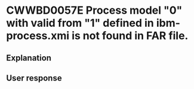 # CWWBD0057E Process model "0" with valid from "1" defined in ibm-process.xmi is not found in FAR file.

## Explanation

## User response